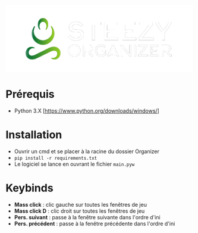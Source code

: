![](/gui/assets/logofull.png)

# Prérequis
- Python 3.X [https://www.python.org/downloads/windows/]

# Installation
- Ouvrir un cmd et se placer à la racine du dossier Organizer
- `pip install -r requirements.txt`
- Le logiciel se lance en ouvrant le fichier `main.pyw`

# Keybinds
- **Mass click** : clic gauche sur toutes les fenêtres de jeu
- **Mass click D** : clic droit sur toutes les fenêtres de jeu
- **Pers. suivant** : passe à la fenêtre suivante dans l'ordre d'ini
- **Pers. précédent** : passe à la fenêtre précédente dans l'ordre d'ini
